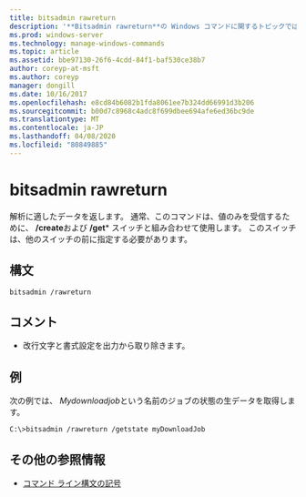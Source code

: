 ```yaml
---
title: bitsadmin rawreturn
description: '**Bitsadmin rawreturn**の Windows コマンドに関するトピックでは、解析に適したデータが返されます。'
ms.prod: windows-server
ms.technology: manage-windows-commands
ms.topic: article
ms.assetid: bbe97130-26f6-4cdd-84f1-baf530ce38b7
author: coreyp-at-msft
ms.author: coreyp
manager: dongill
ms.date: 10/16/2017
ms.openlocfilehash: e8cd84b6082b1fda8061ee7b324dd66991d3b206
ms.sourcegitcommit: b00d7c8968c4adc8f699dbee694afe6ed36bc9de
ms.translationtype: MT
ms.contentlocale: ja-JP
ms.lasthandoff: 04/08/2020
ms.locfileid: "80849885"
---
```

# <a name="bitsadmin-rawreturn"></a>bitsadmin rawreturn

解析に適したデータを返します。 通常、このコマンドは、値のみを受信するために、 **/create**および **/get*** スイッチと組み合わせて使用します。 このスイッチは、他のスイッチの前に指定する必要があります。

## <a name="syntax"></a>構文

```
bitsadmin /rawreturn
```

## <a name="remarks"></a>コメント

- 改行文字と書式設定を出力から取り除きます。

## <a name="examples"></a><a name=BKMK_examples></a>例

次の例では、 *Mydownloadjob*という名前のジョブの状態の生データを取得します。

```
C:\>bitsadmin /rawreturn /getstate myDownloadJob
```

## <a name="additional-references"></a>その他の参照情報

- [コマンド ライン構文の記号](command-line-syntax-key.md)